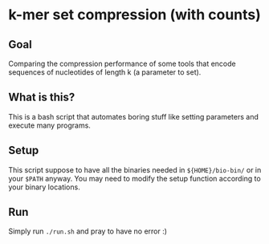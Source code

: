 # k-mer set compression (with counts)

## Goal
Comparing the compression performance of some tools 
that encode sequences of nucleotides of length k (a parameter to set).

## What is this?
This is a bash script that automates boring stuff like setting 
parameters and execute many programs.

## Setup
This script suppose to have all the binaries needed in 
`${HOME}/bio-bin/` or in your `$PATH` anyway.
You may need to modify the setup function according to 
your binary locations.

## Run
Simply run `./run.sh` and pray to have no error :)
